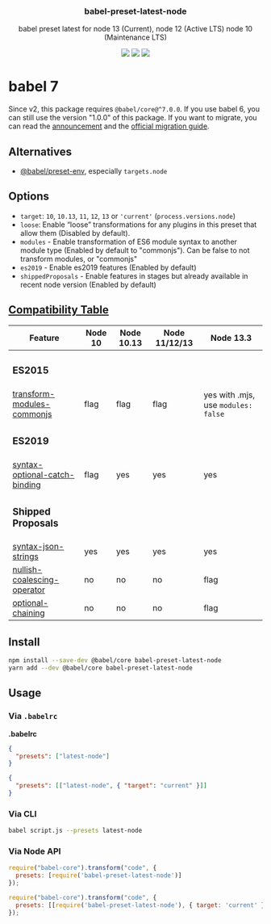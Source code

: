 <h3 align="center">
  babel-preset-latest-node
</h3>

<p align="center">
  babel preset latest for node 13 (Current), node 12 (Active LTS) node 10 (Maintenance LTS)
</p>

<p align="center">
  <a href="https://npmjs.org/package/babel-preset-latest-node"><img src="https://img.shields.io/npm/v/babel-preset-latest-node.svg?style=flat-square"></a>
  <a href="https://circleci.com/gh/christophehurpeau/babel-preset-latest-node"><img src="https://img.shields.io/circleci/project/christophehurpeau/babel-preset-latest-node/master.svg?style=flat-square"></a>
  <a href="https://david-dm.org/christophehurpeau/babel-preset-latest-node"><img src="https://david-dm.org/christophehurpeau/babel-preset-latest-node.svg?style=flat-square"></a>
</p>

# babel 7

Since v2, this package requires `@babel/core@^7.0.0`. If you use babel 6, you can still use the version "1.0.0" of this package. If you want to migrate, you can read the [announcement](https://babeljs.io/blog/2018/08/27/7.0.0) and the [official migration guide](https://babeljs.io/docs/en/v7-migration).

## Alternatives

- [@babel/preset-env](https://www.npmjs.com/package/@babel/preset-env), especially `targets.node`

## Options

- `target`: `10`, `10.13`, `11`, `12`, `13` or `'current'` (`process.versions.node`)
- `loose`: Enable “loose” transformations for any plugins in this preset that allow them (Disabled by default).
- `modules` - Enable transformation of ES6 module syntax to another module type (Enabled by default to "commonjs"). Can be false to not transform modules, or "commonjs"
- `es2019` - Enable es2019 features (Enabled by default)
- `shippedProposals` - Enable features in stages but already available in recent node version (Enabled by default)

## [Compatibility Table](http://node.green/)


| Feature                                                                                                         | Node 10 | Node 10.13 | Node 11/12/13 | Node 13.3                           |
| --------------------------------------------------------------------------------------------------------------- | ------- | ---------- | ------------- | ----------------------------------- |
| <h3>ES2015</h3>                                                                                                 |         |            |               |                                     |
| [transform-modules-commonjs](https://www.npmjs.com/package/@babel/plugin-transform-modules-commonjs)            | flag    | flag       | flag          | yes with .mjs, use `modules: false` |
| <h3>ES2019</h3>                                                                                                 |         |            |               |                                     |
| [syntax-optional-catch-binding](https://www.npmjs.com/package/@babel/plugin-syntax-optional-catch-binding)      | flag    | yes        | yes           | yes                                 |
| <h3>Shipped Proposals</h3>                                                                                      |         |            |               |                                     |
| [syntax-json-strings](https://www.npmjs.com/package/@babel/plugin-syntax-json-strings)                          | yes     | yes        | yes           | yes                                 |
| [nullish-coalescing-operator](https://www.npmjs.com/package/@babel/plugin-proposal-nullish-coalescing-operator) | no      | no         | no            | flag                                |
| [optional-chaining](https://www.npmjs.com/package/@babel/plugin-proposal-optional-chaining)                     | no      | no         | no            | flag                                |

## Install

```bash
npm install --save-dev @babel/core babel-preset-latest-node
yarn add --dev @babel/core babel-preset-latest-node
```

## Usage

### Via `.babelrc`

**.babelrc**

```json
{
  "presets": ["latest-node"]
}
```

```json
{
  "presets": [["latest-node", { "target": "current" }]]
}
```

### Via CLI

```sh
babel script.js --presets latest-node
```

### Via Node API

```javascript
require("babel-core").transform("code", {
  presets: [require('babel-preset-latest-node')]
});
```

```javascript
require("babel-core").transform("code", {
  presets: [[require('babel-preset-latest-node'), { target: 'current' }]]
});
```
